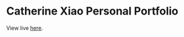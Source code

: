 Catherine Xiao Personal Portfolio
=========
<p>View live <a href="http://caxi9064.github.io/">here</a>.</p>
